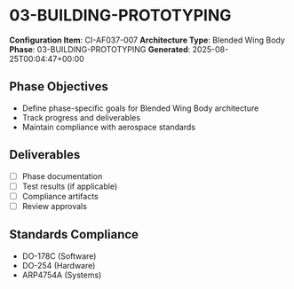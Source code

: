 # 03-BUILDING-PROTOTYPING

**Configuration Item**: CI-AF037-007
**Architecture Type**: Blended Wing Body
**Phase**: 03-BUILDING-PROTOTYPING
**Generated**: 2025-08-25T00:04:47+00:00

## Phase Objectives
- Define phase-specific goals for Blended Wing Body architecture
- Track progress and deliverables
- Maintain compliance with aerospace standards

## Deliverables
- [ ] Phase documentation
- [ ] Test results (if applicable)
- [ ] Compliance artifacts
- [ ] Review approvals

## Standards Compliance
- DO-178C (Software)
- DO-254 (Hardware)
- ARP4754A (Systems)
